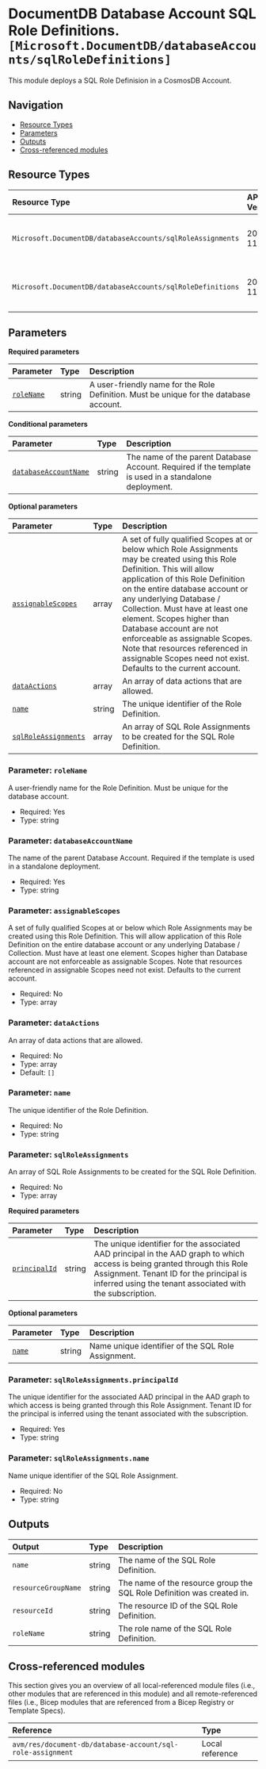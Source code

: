 # DocumentDB Database Account SQL Role Definitions. `[Microsoft.DocumentDB/databaseAccounts/sqlRoleDefinitions]`

This module deploys a SQL Role Definision in a CosmosDB Account.

## Navigation

- [Resource Types](#Resource-Types)
- [Parameters](#Parameters)
- [Outputs](#Outputs)
- [Cross-referenced modules](#Cross-referenced-modules)

## Resource Types

| Resource Type | API Version | References |
| :-- | :-- | :-- |
| `Microsoft.DocumentDB/databaseAccounts/sqlRoleAssignments` | 2024-11-15 | <ul style="padding-left: 0px;"><li>[AzAdvertizer](https://www.azadvertizer.net/azresourcetypes/microsoft.documentdb_databaseaccounts_sqlroleassignments.html)</li><li>[Template reference](https://learn.microsoft.com/en-us/azure/templates/Microsoft.DocumentDB/2024-11-15/databaseAccounts/sqlRoleAssignments)</li></ul> |
| `Microsoft.DocumentDB/databaseAccounts/sqlRoleDefinitions` | 2024-11-15 | <ul style="padding-left: 0px;"><li>[AzAdvertizer](https://www.azadvertizer.net/azresourcetypes/microsoft.documentdb_databaseaccounts_sqlroledefinitions.html)</li><li>[Template reference](https://learn.microsoft.com/en-us/azure/templates/Microsoft.DocumentDB/2024-11-15/databaseAccounts/sqlRoleDefinitions)</li></ul> |

## Parameters

**Required parameters**

| Parameter | Type | Description |
| :-- | :-- | :-- |
| [`roleName`](#parameter-rolename) | string | A user-friendly name for the Role Definition. Must be unique for the database account. |

**Conditional parameters**

| Parameter | Type | Description |
| :-- | :-- | :-- |
| [`databaseAccountName`](#parameter-databaseaccountname) | string | The name of the parent Database Account. Required if the template is used in a standalone deployment. |

**Optional parameters**

| Parameter | Type | Description |
| :-- | :-- | :-- |
| [`assignableScopes`](#parameter-assignablescopes) | array | A set of fully qualified Scopes at or below which Role Assignments may be created using this Role Definition. This will allow application of this Role Definition on the entire database account or any underlying Database / Collection. Must have at least one element. Scopes higher than Database account are not enforceable as assignable Scopes. Note that resources referenced in assignable Scopes need not exist. Defaults to the current account. |
| [`dataActions`](#parameter-dataactions) | array | An array of data actions that are allowed. |
| [`name`](#parameter-name) | string | The unique identifier of the Role Definition. |
| [`sqlRoleAssignments`](#parameter-sqlroleassignments) | array | An array of SQL Role Assignments to be created for the SQL Role Definition. |

### Parameter: `roleName`

A user-friendly name for the Role Definition. Must be unique for the database account.

- Required: Yes
- Type: string

### Parameter: `databaseAccountName`

The name of the parent Database Account. Required if the template is used in a standalone deployment.

- Required: Yes
- Type: string

### Parameter: `assignableScopes`

A set of fully qualified Scopes at or below which Role Assignments may be created using this Role Definition. This will allow application of this Role Definition on the entire database account or any underlying Database / Collection. Must have at least one element. Scopes higher than Database account are not enforceable as assignable Scopes. Note that resources referenced in assignable Scopes need not exist. Defaults to the current account.

- Required: No
- Type: array

### Parameter: `dataActions`

An array of data actions that are allowed.

- Required: No
- Type: array
- Default: `[]`

### Parameter: `name`

The unique identifier of the Role Definition.

- Required: No
- Type: string

### Parameter: `sqlRoleAssignments`

An array of SQL Role Assignments to be created for the SQL Role Definition.

- Required: No
- Type: array

**Required parameters**

| Parameter | Type | Description |
| :-- | :-- | :-- |
| [`principalId`](#parameter-sqlroleassignmentsprincipalid) | string | The unique identifier for the associated AAD principal in the AAD graph to which access is being granted through this Role Assignment. Tenant ID for the principal is inferred using the tenant associated with the subscription. |

**Optional parameters**

| Parameter | Type | Description |
| :-- | :-- | :-- |
| [`name`](#parameter-sqlroleassignmentsname) | string | Name unique identifier of the SQL Role Assignment. |

### Parameter: `sqlRoleAssignments.principalId`

The unique identifier for the associated AAD principal in the AAD graph to which access is being granted through this Role Assignment. Tenant ID for the principal is inferred using the tenant associated with the subscription.

- Required: Yes
- Type: string

### Parameter: `sqlRoleAssignments.name`

Name unique identifier of the SQL Role Assignment.

- Required: No
- Type: string

## Outputs

| Output | Type | Description |
| :-- | :-- | :-- |
| `name` | string | The name of the SQL Role Definition. |
| `resourceGroupName` | string | The name of the resource group the SQL Role Definition was created in. |
| `resourceId` | string | The resource ID of the SQL Role Definition. |
| `roleName` | string | The role name of the SQL Role Definition. |

## Cross-referenced modules

This section gives you an overview of all local-referenced module files (i.e., other modules that are referenced in this module) and all remote-referenced files (i.e., Bicep modules that are referenced from a Bicep Registry or Template Specs).

| Reference | Type |
| :-- | :-- |
| `avm/res/document-db/database-account/sql-role-assignment` | Local reference |
